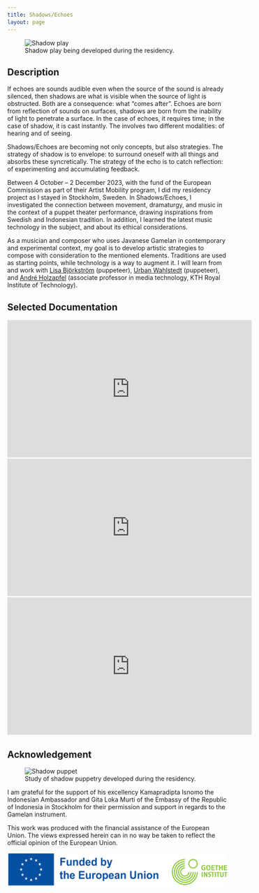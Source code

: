 ```yaml
---
title: Shadows/Echoes
layout: page
---
```


<figure>
  <img src="https://i.postimg.cc/GhRPdGf6/vlcsnap-2023-12-14-20h26m19s944.png" alt="Shadow play" />
  <figcaption>Shadow play being developed during the residency.</figcaption>
</figure>

## Description

If echoes are sounds audible even when the source of the sound is already silenced, then shadows are what is visible when the source of light is obstructed. Both are a consequence: what “comes after”. Echoes are born from reflection of sounds on surfaces, shadows are born from the inability of light to penetrate a surface. In the case of echoes, it requires time; in the case of shadow, it is cast instantly. The involves two different modalities: of hearing and of seeing.

Shadows/Echoes are becoming not only concepts, but also strategies. The strategy of shadow is to envelope: to surround oneself with all things and absorbs these syncretically. The strategy of the echo is to catch reflection: of experimenting and accumulating feedback.

Between 4 October – 2 December 2023, with the fund of the European Commission as part of their Artist Mobility program, I did my residency project as I stayed in Stockholm, Sweden. In Shadows/Echoes, I investigated the connection between movement, dramaturgy, and music in the context of a puppet theater performance, drawing inspirations from Swedish and Indonesian tradition. In addition, I learned the latest music technology in the subject, and about its ethical considerations. 

As a musician and composer who uses Javanese Gamelan in contemporary and experimental context, my goal is to develop artistic strategies to compose with consideration to the mentioned elements. Traditions are used as starting points, while technology is a way to augment it. I will learn from and work with [Lisa Björkström](https://transitsthlm.se/en/artists/lisa-bjorkstrom/) (puppeteer), [Urban Wahlstedt](https://no.wikipedia.org/wiki/Urban_Wahlstedt) (puppeteer), and [André Holzapfel](https://www.kth.se/profile/holzap/) (associate professor in media technology, KTH Royal Institute of Technology).

## Selected Documentation

<iframe width="560" height="315" src="https://www.youtube-nocookie.com/embed/bqgwjxuVr6w?si=x3j1smK6HYpI51xk" title="YouTube video player" frameborder="0" allow="accelerometer; autoplay; clipboard-write; encrypted-media; gyroscope; picture-in-picture; web-share" referrerpolicy="strict-origin-when-cross-origin" allowfullscreen></iframe>

<iframe width="560" height="315" src="https://www.youtube-nocookie.com/embed/1OKbyBUX40Y?si=WDMNE1TUXr-HDK0h" title="YouTube video player" frameborder="0" allow="accelerometer; autoplay; clipboard-write; encrypted-media; gyroscope; picture-in-picture; web-share" referrerpolicy="strict-origin-when-cross-origin" allowfullscreen></iframe>

<iframe width="560" height="315" src="https://www.youtube.com/embed/OBkldpsJ_bQ?si=HJ5alUCmv9CdM-2k" title="YouTube video player" frameborder="0" allow="accelerometer; autoplay; clipboard-write; encrypted-media; gyroscope; picture-in-picture; web-share" referrerpolicy="strict-origin-when-cross-origin" allowfullscreen></iframe>

## Acknowledgement

<figure>
  <img src="https://i.postimg.cc/d1mmFs8c/IMG-2415.jpg" alt="Shadow puppet" />
  <figcaption>Study of shadow puppetry developed during the residency.</figcaption>
</figure>

I am grateful for the support of his excellency Kamapradipta Isnomo the Indonesian Ambassador and Gita Loka Murti of the Embassy of the Republic of Indonesia in Stockholm for their permission and support in regards to the Gamelan instrument. 

This work was produced with the financial assistance of the European Union. The views expressed herein can in no way be taken to reflect the official opinion of the European Union.

![eu-logo](/assets/images/figures-echoes/eu-logo-blue-green.png)
